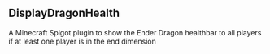 ## DisplayDragonHealth
A Minecraft Spigot plugin to show the Ender Dragon healthbar to all players if at least one player is in the end dimension